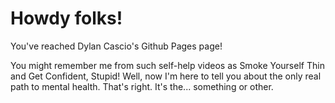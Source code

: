 # Howdy folks!

You've reached Dylan Cascio's Github Pages page!

You might remember me from such self-help videos as Smoke Yourself Thin and Get Confident, Stupid!  Well, now I'm here to tell you about the only real path to mental health. That's right. It's the... something or other.


